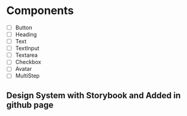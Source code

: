 # Components

- [ ] Button
- [ ] Heading
- [ ] Text
- [ ] TextInput
- [ ] Textarea
- [ ] Checkbox
- [ ] Avatar
- [ ] MultiStep

## Design System with Storybook and Added in github page
